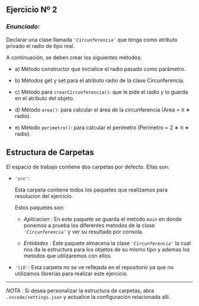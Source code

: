## Ejercicio Nº 2

### *Enunciado:*

Declarar una clase llamada *`'Circunferencia'`* que tenga como atributo privado el radio
de tipo real.

A continuación, se deben crear los siguientes métodos:

+ a) Método constructor que inicialice el radio pasado como parámetro.

+ b) Métodos get y set para el atributo radio de la clase Circunferencia.

+ c) Método para `crearCircunferencia()`: que le pide el radio y lo guarda en el atributo
     del objeto.

+ d) Método `area()`: para calcular el área de la circunferencia (Area = π ∗ radio).

+ e) Método `perimetro()`: para calcular el perímetro (Perimetro = 2 ∗ π ∗ radio).

## Estructura de Carpetas

El espacio de trabajo contiene dos carpetas por defecto.
Ellas son:

+ *`'src'`*:
    <p>Esta carpeta contiene todos los paquetes que realizamos para resolucion del ejercicio.</p>

    Estos paquetes son:
    + *Aplicacion* : En este paquete se guarda el metodo *`main`* en donde ponemos a prueba los diferentes metodos de la clase *`'Circunferencia'`* y ver su resultado por consola.

    + *Entidades* : Este paquete almacena la clase *`'Circunferencia'`* la cual nos da la estructura para los objetos de su mismo tipo y ademas los metodos que utilizaremos con ellos.

+ *`'lib'`*: Esta carpeta no se ve reflejada en el repositorio ya que no utilizamos librerias para realizar este ejercicio.

---

*NOTA* : Si desea personalizar la estructura de carpetas, abra `.vscode/settings.json` y actualice la configuración relacionada allí.